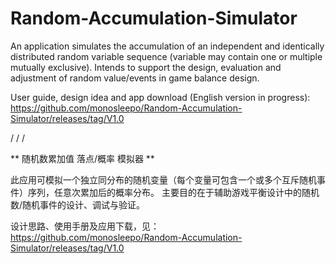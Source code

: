 # Random-Accumulation-Simulator


An application simulates the accumulation of an independent and identically distributed random variable sequence (variable may contain one or multiple mutually exclusive). 
Intends to support the design, evaluation and adjustment of random value/events in game balance design. 

User guide, design idea and app download (English version in progress):
https://github.com/monosleepo/Random-Accumulation-Simulator/releases/tag/V1.0

/
/
/


**
随机数累加值 落点/概率 模拟器
**

此应用可模拟一个独立同分布的随机变量（每个变量可包含一个或多个互斥随机事件）序列，任意次累加后的概率分布。
主要目的在于辅助游戏平衡设计中的随机数/随机事件的设计、调试与验证。

设计思路、使用手册及应用下载，见：
https://github.com/monosleepo/Random-Accumulation-Simulator/releases/tag/V1.0

